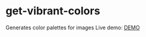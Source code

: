 # get-vibrant-colors
Generates color palettes for images
Live demo: [DEMO](https://get-color.herokuapp.com/getcolor?url=https://www.w3schools.com/css/img_fjords.jpg)
